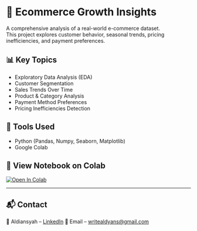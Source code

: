 # 🛒 Ecommerce Growth Insights

A comprehensive analysis of a real-world e-commerce dataset.  
This project explores customer behavior, seasonal trends, pricing inefficiencies, and payment preferences.

## 📊 Key Topics
- Exploratory Data Analysis (EDA)
- Customer Segmentation
- Sales Trends Over Time
- Product & Category Analysis
- Payment Method Preferences
- Pricing Inefficiencies Detection

## 📎 Tools Used
- Python (Pandas, Numpy, Seaborn, Matplotlib)
- Google Colab

## 🔗 View Notebook on Colab
[![Open In Colab](https://colab.research.google.com/assets/colab-badge.svg)](https://colab.research.google.com/drive/1IpGRzIjlBXH2GXXVGwcsN1zMtgtlqL5s?usp=sharing)

---

## 📬 Contact
📧 Aldiansyah – [LinkedIn](https://www.linkedin.com/in/aldyanns)
📧 Email – writealdyans@gmail.com



